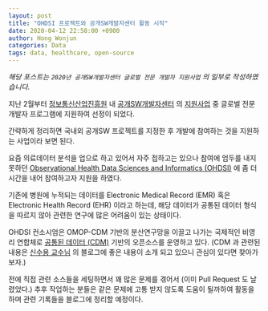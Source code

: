 ```yaml
---
layout: post
title: "OHDSI 프로젝트와 공개SW개발자센터 활동 시작"
date: 2020-04-12 22:58:00 +0900
author: Hong Wonjun
categories: Data
tags: data, healthcare, open-source
---
```


*해당 포스트는 `2020년 공개SW개발자센터 글로벌 전문 개발자 지원사업` 의 일부로 작성하였습니다.*

지난 2월부터 [정보통신산업진흥원](https://www.nipa.kr) 내 [공개SW개발자센터](https://www.oss.kr/) 의 [지원사업](https://www.oss.kr/notice/show/6393687b-87fd-4a2c-b2c1-2ff40a21fc8a?page=1) 중  글로벌 전문 개발자 프로그램에 지원하여 선정이 되었다.

간략하게 정리하면 국내외 공개SW 프로젝트를 지정한 후 개발에 참여하는 것을 지원하는 사업이라 보면 된다.

요즘 의료데이터 분석을 업으로 하고 있어서 자주 접하고는 있으나 참여에 엄두를 내지 못하던 [Observational Health Data Sciences and Informatics (OHDSI)](https://github.com/ohdsi) 에 좀 더 시간을 내어 참여하고자 지원을 하였다.

기존에 병원에 누적되는 데이터를 Electronic Medical Record (EMR) 혹은 Electronic Health Record (EHR) 이라고 하는데, 해당 데이터가 공통된 데이터 형식을 따르지 않아 관련한 연구에 많은 어려움이 있는 상태이다.

OHDSI 컨소시엄은 OMOP-CDM 기반의 분산연구망을 이끌고 나가는 국제적인 비영리 연합체로 [공통된 데이터 (CDM)](https://github.com/OHDSI/CommonDataModel) 기반의 오픈소스를 운영하고 있다.
(CDM 과 관련된 내용은 [신수용 교수님](https://sooyongshin.wordpress.com/) 의 블로그에 좋은 내용이 소개 되고 있으니 관심이 있다면 찾아가보자.)

전에 직접 관련 소스들을 세팅하면서 꽤 많은 문제를 겪어서 (이미 Pull Request 도 날렸었다.) 추후 작업하는 분들은 같은 문제에 고통 받지 않도록 도움이 될까하여 활동을 하며 관련 기록들을 블로그에 정리할 예정이다.

